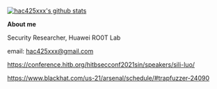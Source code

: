 [![hac425xxx's github stats](https://github-readme-stats.vercel.app/api?username=hac425xxx)](https://github.com/anuraghazra/github-readme-stats)

**About me**

Security Researcher, Huawei RO0T Lab
	
email: hac425xxx@gmail.com

https://conference.hitb.org/hitbsecconf2021sin/speakers/sili-luo/

https://www.blackhat.com/us-21/arsenal/schedule/#trapfuzzer-24090



